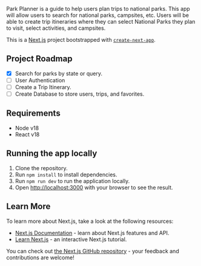 Park Planner is a guide to help users plan trips to national parks. This app will allow users to search for national parks, campsites, etc. Users will be able to create trip itineraries where they can select National Parks they plan to visit, select activities, and campsites.  

This is a [Next.js](https://nextjs.org/) project bootstrapped with [`create-next-app`](https://github.com/vercel/next.js/tree/canary/packages/create-next-app).  

## Project Roadmap
- [x] Search for parks by state or query.
- [ ] User Authentication
- [ ] Create a Trip Itinerary. 
- [ ] Create Database to store users, trips, and favorites. 

## Requirements
- Node v18
- React v18

## Running the app locally
1. Clone the repository.
2. Run `npm install` to install dependencies.
3. Run `npm run dev` to run the application locally.
4. Open [http://localhost:3000](http://localhost:3000) with your browser to see the result.

## Learn More
To learn more about Next.js, take a look at the following resources:

- [Next.js Documentation](https://nextjs.org/docs) - learn about Next.js features and API.
- [Learn Next.js](https://nextjs.org/learn) - an interactive Next.js tutorial.

You can check out [the Next.js GitHub repository](https://github.com/vercel/next.js/) - your feedback and contributions are welcome!